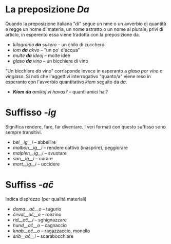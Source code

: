 # La preposizione *Da*

Quando la preposizione italiana "di" segue un nme o un avverbio di quantità e regge un nome di materia, un nome astratto o un nome al plurale, privi di articlo, in esperento essa viene tradotta con la preposizione da.

- *kilogramo __da__ sukero* – un chilo di zucchero
- *iom __da__ akvo* – "un po' d'acqua"
- *multe __da__ ideoj* – molte idee
- *glaso __da__ vino* – un bicchiere di vino

"Un bicchiere *da* vino" corrisponde invece in esperanto a *glaso por vino* o *vinglaso*.
Si noti che l'aggettivi interrogativo "quanto/a" viene reso in esperanto con l'avverbio quantitativo *kiom* seguito da *da*.

- *__Kiom da__ amikoj vi havas?* – quanti amici hai?

# Suffisso *-ig*

Significa rendere, fare, far diventare. I veri formati con questo suffisso sono sempre transitivi.

- *bel__ig__i* – abbellire
- *malbon__ig__i* – rendere cattivo (inasprire), peggiorare
- *malplen__ig__i* – svuotare
- *san__ig__i* – curare
- *mort__ig__i* – uccidere

# Suffiss *-aĉ*

Indica disprezzo (per qualità materiali)

- *doma__aĉ__o* – tugurio
- *ĉeval__aĉ__o* – ronzino
- *rid__aĉ__i* – sghignazzare
- *hund__aĉ__o* – cagnaccio
- *knab__aĉ__o* – ragazzaccio, monello
- *srib__aĉ__i* – scarabocchiare
 
